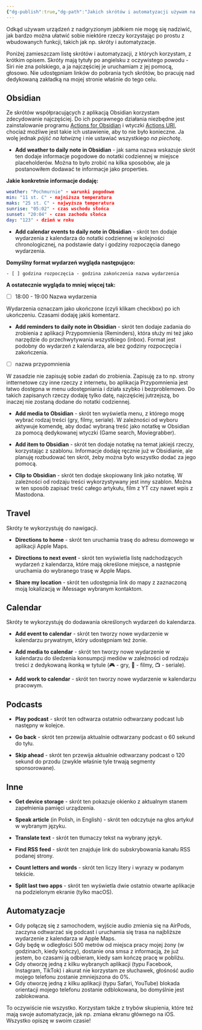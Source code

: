 ```yaml
---
{"dg-publish":true,"dg-path":"Jakich skrótów i automatyzacji używam na iOS i macOS - Apple Shortcuts 2024.md","dg-permalink":"apple-shortcuts-2024","permalink":"/apple-shortcuts-2024/","tags":["WeblogPoMo2024","AppleShortcuts"]}
---
```



Odkąd używam urządzeń z nadgryzionym jabłkiem nie mogę się nadziwić, jak bardzo można ułatwić sobie niektóre rzeczy korzystając po prostu z wbudowanych funkcji, takich jak np. skróty i automatyzacje.

Poniżej zamieszczam listę skrótów i automatyzacji, z których korzystam, z krótkim opisem. Skróty mają tytuły po angielsku z oczywistego powodu - Siri nie zna polskiego, a ja najczęściej je uruchamiam z jej pomocą, głosowo. Nie udostępniam linków do pobrania tych skrótów, bo pracuję nad dedykowaną zakładką na mojej stronie właśnie do tego celu.

## Obsidian

Ze skrótów współpracujących z aplikacją Obsidian korzystam zdecydowanie najczęściej. Do ich poprawnego działania niezbędne jest zainstalowanie programu [Actions for Obsidian](https://actions.work/actions-for-obsidian) i wtyczki [Actions URI](obsidian://show-plugin?id=actions-uri), chociaż możliwe jest takie ich ustawienie, aby to nie było konieczne. Ja wolę jednak *pójść na łatwiznę* i nie ustawiać wszystkiego *na piechotę*.

- **Add weather to daily note in Obsidian** - jak sama nazwa wskazuje skrót ten dodaje informacje pogodowe do notatki codziennej w miejsce placeholderów. Można to było zrobić na kilka sposobów, ale ja postanowiłem dodawać te informacje jako properties.

**Jakie konkretnie informacje dodaję:**

```yaml
weather: "Pochmurnie" - warunki pogodowe
min: "11 st. C" - najniższa temperatura
maks: "25 st. C" - najwyższa temperatura
sunrise: "05:02" - czas wschodu słońca
sunset: "20:04" - czas zachodu słońca
day: "123" - dzień w roku
```

- **Add calendar events to daily note in Obsidian** - skrót ten dodaje wydarzenia z kalendarza do notatki codziennej w kolejności chronologicznej, na podstawie daty i godziny rozpoczęcia danego wydarzenia.

**Domyślny format wydarzeń wygląda następująco:**

```
- [ ] godzina rozpoczęcia - godzina zakończenia nazwa wydarzenia
```

**A ostatecznie wygląda to mniej więcej tak:**

- [ ] 18:00 - 19:00 Nazwa wydarzenia

Wydarzenia oznaczam jako ukończone (czyli klikam checkbox) po ich ukończeniu. Czasami dodaję jakiś komentarz.

- **Add reminders to daily note in Obsidian** - skrót ten dodaje zadania do zrobienia z aplikacji Przypomnienia (Reminders), która służy mi też jako narzędzie do przechwytywania wszystkiego (inbox). Format jest podobny do wydarzeń z kalendarza, ale bez godziny rozpoczęcia i zakończenia.

- [ ] nazwa przypomnienia

W zasadzie nie zapisuję sobie zadań do zrobienia. Zapisuję za to np. strony intternetowe czy inne rzeczy z internetu, bo aplikacja Przypomnienia jest łatwo dostępna w menu udostępniania i działa szybko i bezproblemowo. Do takich zapisanych rzeczy dodaję tylko datę, najczęściej jutrzejszą, bo inaczej nie zostaną dodane do notatki codziennej.

- **Add media to Obsidian** - skrót ten wyświetla menu, z którego mogę wybrać rodzaj treści (gry, filmy, seriale). W zależności od wyboru aktywuje komendę, aby dodać wybraną treść jako notatkę w Obsidian za pomocą dedykowanej wtyczki (Game search, Moviegrabber).

- **Add item to Obsidian** - skrót ten dodaje notatkę na temat jakiejś rzeczy, korzystając z szablonu. Informacje dodaję ręcznie już w Obsidianie, ale planuję rozbudować ten skrót, żeby można było wszystko dodać za jego pomocą.

- **Clip to Obsidian** - skrót ten dodaje skopiowany link jako notatkę. W zależności od rodzaju treści wykorzystywany jest inny szablon. Można w ten sposób zapisać treść całego artykułu, film z YT czy nawet wpis z Mastodona.

## Travel

Skróty te wykorzystuję do nawigacji.

- **Directions to home** - skrót ten uruchamia trasę do adresu domowego w aplikacji Apple Maps.

- **Directions to next event** - skrót ten wyświetla listę nadchodzących wydarzeń z kalendarza, które mają określone miejsce, a następnie uruchamia do wybranego trasę w Apple Maps.

- **Share my location** - skrót ten udostępnia link do mapy z zaznaczoną moją lokalizacją w iMessage wybranym kontaktom.

## Calendar

Skróty te wykorzystuję do dodawania określonych wydarzeń do kalendarza.

- **Add event to calendar** - skrót ten tworzy nowe wydarzenie w kalendarzu prywatnym, który udostępniam też żonie.

- **Add media to calendar** - skrót ten tworzy nowe wydarzenie w kalendarzu do śledzenia konsumpcji mediów w zależności od rodzaju treści z dedykowaną ikonką w tytule (🎮 - gry, 🍿 - filmy, 📺 - seriale).

- **Add work to calendar** - skrót ten tworzy nowe wydarzenie w kalendarzu pracowym.

## Podcasts

- **Play podcast** - skrót ten odtwarza ostatnio odtwarzany podcast lub następny w kolejce.

- **Go back** - skrót ten przewija aktualnie odtwarzany podcast o 60 sekund do tyłu.

- **Skip ahead** - skrót ten przewija aktualnie odtwarzany podcast o 120 sekund do przodu (zwykle właśnie tyle trwają segmenty sponsorowane).

## Inne

- **Get device storage** - skrót ten pokazuje okienko z aktualnym stanem zapełnienia pamięci urządzenia.

- **Speak article** (in Polish, in English) - skrót ten odczytuje na głos artykuł w wybranym języku.

- **Translate text** - skrót ten tłumaczy tekst na wybrany język.

- **Find RSS feed** - skrót ten znajduje link do subskrybowania kanału RSS podanej strony.

- **Count letters and words** - skrót ten liczy litery i wyrazy w podanym tekście.

- **Split last two apps** - skrót ten wyświetla dwie ostatnio otwarte aplikacje na podzielonym ekranie (tylko macOS).

## Automatyzacje

- Gdy połączę się z samochodem, wyjście audio zmienia się na AirPods, zaczyna odtwarzać się podcast i uruchamia się trasa na najbliższe wydarzenie z kalendarza w Apple Maps.
- Gdy będę w odległości 500 metrów od miejsca pracy mojej żony (w godzinach, kiedy kończy), dostanie ona smsa z informacją, że już jestem, bo czasami ją odbieram, kiedy sam kończę pracę w pobliżu.
- Gdy otworzę jedną z kilku wybranych aplikacji (typu Facebook, Instagram, TikTok) i akurat nie korzystam ze słuchawek, głośność audio mojego telefonu zostanie zmniejszona do 0%.
- Gdy otworzę jedną z kilku aplikacji (typu Safari, YouTube) blokada orientacji mojego telefonu zostanie odblokowana, bo domyślnie jest zablokowana.

To oczywiście nie wszystko. Korzystam także z trybów skupienia, które też mają swoje automatyzacje, jak np. zmiana ekranu głównego na iOS. Wszystko opiszę w swoim czasie!
